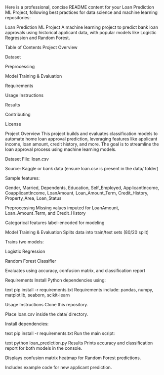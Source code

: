 Here is a professional, concise README content for your Loan Prediction ML Project, following best practices for data science and machine learning repositories:

Loan Prediction ML Project
A machine learning project to predict bank loan approvals using historical applicant data, with popular models like Logistic Regression and Random Forest.

Table of Contents
Project Overview

Dataset

Preprocessing

Model Training & Evaluation

Requirements

Usage Instructions

Results

Contributing

License

Project Overview
This project builds and evaluates classification models to automate home loan approval prediction, leveraging features like applicant income, loan amount, credit history, and more. The goal is to streamline the loan approval process using machine learning models.

Dataset
File: loan.csv

Source: Kaggle or bank data (ensure loan.csv is present in the data/ folder)

Sample features:

Gender, Married, Dependents, Education, Self_Employed, ApplicantIncome, CoapplicantIncome, LoanAmount, Loan_Amount_Term, Credit_History, Property_Area, Loan_Status

Preprocessing
Missing values imputed for LoanAmount, Loan_Amount_Term, and Credit_History

Categorical features label-encoded for modeling

Model Training & Evaluation
Splits data into train/test sets (80/20 split)

Trains two models:

Logistic Regression

Random Forest Classifier

Evaluates using accuracy, confusion matrix, and classification report

Requirements
Install Python dependencies using:

text
pip install -r requirements.txt
Requirements include: pandas, numpy, matplotlib, seaborn, scikit-learn

Usage Instructions
Clone this repository.

Place loan.csv inside the data/ directory.

Install dependencies:

text
pip install -r requirements.txt
Run the main script:

text
python loan_prediction.py
Results
Prints accuracy and classification report for both models in the console.

Displays confusion matrix heatmap for Random Forest predictions.

Includes example code for new applicant prediction.
